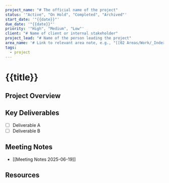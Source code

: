 ```yaml
---
project_name: "# The official name of the project"
status: '"Active", "On Hold", "Completed", "Archived"'
start_date: '"{{date}}"'
due_date: '"{{date}}"'
priority: '"High", "Medium", "Low"'
client: "# Name of client or internal stakeholder"
project_lead: "# Name of the person leading the project"
area_name: '# Link to relevant area note, e.g., "[[02 Areas/Work/_Index]]"'
tags:
  - project
---
```


# {{title}}

## Project Overview
<!-- Detailed description of the project, its goals, and scope -->

## Key Deliverables
- [ ] Deliverable A
- [ ] Deliverable B

## Meeting Notes
<!-- Links to relevant meeting notes within the project folder -->
- [[Meeting Notes 2025-06-19]]

## Resources
<!-- Links to external resources or internal notes in 03 Resources -->